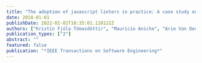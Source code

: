 ```yaml
---
title: "The adoption of javascript linters in practice: A case study on eslint"
date: 2018-01-01
publishDate: 2022-02-02T10:35:01.120121Z
authors: ["Kristı́n Fjóla Tómasdóttir", "Mauricio Aniche", "Arie Van Deursen"]
publication_types: ["2"]
abstract: ""
featured: false
publication: "*IEEE Transactions on Software Engineering*"
---
```


